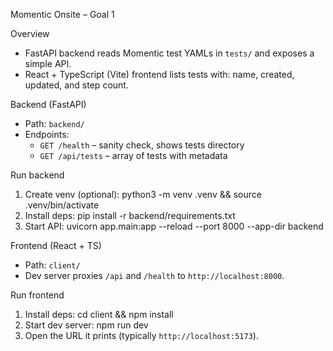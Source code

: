 Momentic Onsite – Goal 1

Overview
- FastAPI backend reads Momentic test YAMLs in `tests/` and exposes a simple API.
- React + TypeScript (Vite) frontend lists tests with: name, created, updated, and step count.

Backend (FastAPI)
- Path: `backend/`
- Endpoints:
  - `GET /health` – sanity check, shows tests directory
  - `GET /api/tests` – array of tests with metadata

Run backend
1) Create venv (optional):
   python3 -m venv .venv && source .venv/bin/activate
2) Install deps:
   pip install -r backend/requirements.txt
3) Start API:
   uvicorn app.main:app --reload --port 8000 --app-dir backend

Frontend (React + TS)
- Path: `client/`
- Dev server proxies `/api` and `/health` to `http://localhost:8000`.

Run frontend
1) Install deps:
   cd client && npm install
2) Start dev server:
   npm run dev
3) Open the URL it prints (typically `http://localhost:5173`).



